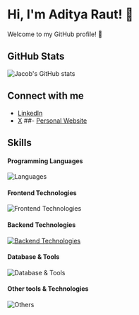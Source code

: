 # Hi, I'm Aditya Raut! 👋

Welcome to my GitHub profile! 💫

## GitHub Stats
![Jacob's GitHub stats](https://github-readme-stats.vercel.app/api?username=adityaanilraut&show_icons=true&theme=cobalt)

## Connect with me
- [LinkedIn](https://www.linkedin.com/in/adityaraut1)
- [X](https://x.com/_adityaraut_)
##- [Personal Website](https://www.aditya-raut.com)

## Skills

#### Programming Languages
![Languages](https://skillicons.dev/icons?i=c,cpp,js,python,java,kotlin)

#### Frontend Technologies
![Frontend Technologies](https://skillicons.dev/icons?i=react,next,html,css,tailwind)

#### Backend Technologies
[![Backend Technologies](https://skillicons.dev/icons?i=aws,azure,django,flask,docker,fastapi&perline=3)](https://skillicons.dev)

#### Database & Tools
![Database & Tools](https://skillicons.dev/icons?i=mysql,mongodb)

#### Other tools & Technologies
![Others](https://skillicons.dev/icons?i=git,github,markdown,netlify,vercel,vscode,figma,githubactions,gitlab)

